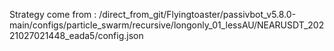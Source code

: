 Strategy come from : /direct_from_git/Flyingtoaster/passivbot_v5.8.0-main/configs/particle_swarm/recursive/longonly_01_lessAU/NEARUSDT_20221027021448_eada5/config.json